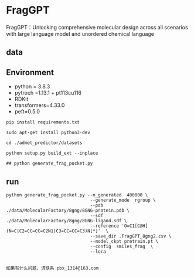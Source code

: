 # FragGPT

FragGPT：Unlocking comprehensive molecular design across all scenarios with large language model and unordered chemical language

## data



## Environment

- python = 3.8.3
- pytroch =1.13.1 + pt113cu116
- RDKit
- transformers=4.33.0
- peft=0.5.0

```
pip install requirements.txt  

sudo apt-get install python3-dev

cd ./admet_predictor/datasets

python setup.py build_ext --inplace

## python generate_frag_pocket.py
```


## run
```
python generate_frag_pocket.py --n_generated  400000 \
                                --generate_mode  rgroup \
                                --pdb  ./data/MolecularFactory/8gng/8GNG-protein.pdb \
                                --sdf  ./data/MolecularFactory/8gng/8GNG-ligand.sdf \
                                --reference 'O=C1[C@H](N=C(C2=CC=CC=C2N1)C3=CC=CC=C3)N[*]'  \
                                --save_dir .FragGPT_8gng2.csv \
                                --model_ckpt pretrain.pt \
                                --config  smiles_frag  \
                                --lora


```
```
如果有什么问题，请联系 pbx_1314@163.com
```


